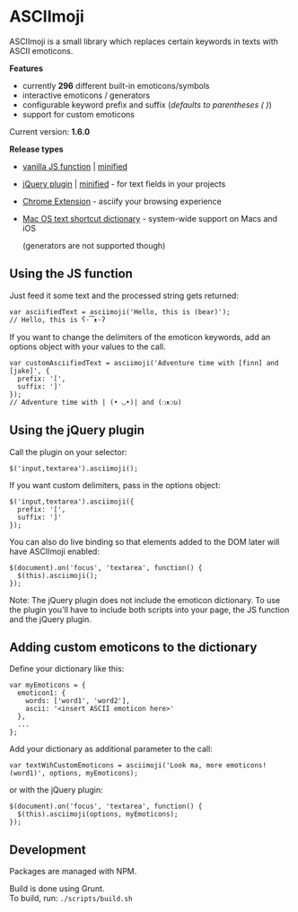 # ASCIImoji

ASCIImoji is a small library which replaces certain keywords in texts with ASCII emoticons.

**Features**

- currently **296** different built-in emoticons/symbols
- interactive emoticons / generators
- configurable keyword prefix and suffix (_defaults to parentheses ( )_)
- support for custom emoticons

Current version: **1.6.0**

**Release types**

- [vanilla JS function](https://github.com/jigglycrumb/ASCIImoji/releases/download/1.6.0/asciimoji.js) | [minified](https://github.com/jigglycrumb/ASCIImoji/releases/download/1.6.0/asciimoji.min.js)
- [jQuery plugin](https://github.com/jigglycrumb/ASCIImoji/releases/download/1.6.0/asciimoji.jquery.js) | [minified](https://github.com/jigglycrumb/ASCIImoji/releases/download/1.6.0/asciimoji.jquery.min.js) - for text fields in your projects
- [Chrome Extension](https://chrome.google.com/webstore/detail/asciimoji/pglkjdoamcojlfjbdeenodmpkjkgplik) - asciify your browsing experience
- [Mac OS text shortcut dictionary](https://github.com/jigglycrumb/ASCIImoji/releases/download/1.6.0/asciimoji.plist) - system-wide support on Macs and iOS

  (generators are not supported though)

## Using the JS function

Just feed it some text and the processed string gets returned:

    var asciifiedText = asciimoji('Hello, this is (bear)');
    // Hello, this is ʕ·͡ᴥ·ʔ

If you want to change the delimiters of the emoticon keywords, add an options object with your values to the call.

    var customAsciifiedText = asciimoji('Adventure time with [finn] and [jake]', {
      prefix: '[',
      suffix: ']'
    });
    // Adventure time with | (• ◡•)| and (❍ᴥ❍ʋ)

## Using the jQuery plugin

Call the plugin on your selector:

    $('input,textarea').asciimoji();

If you want custom delimiters, pass in the options object:

    $('input,textarea').asciimoji({
      prefix: '[',
      suffix: ']'
    });

You can also do live binding so that elements added to the DOM later will have ASCIImoji enabled:

    $(document).on('focus', 'textarea', function() {
      $(this).asciimoji();
    });

Note: The jQuery plugin does not include the emoticon dictionary. To use the plugin you'll have to include both scripts into your page, the JS function and the jQuery plugin.

## Adding custom emoticons to the dictionary

Define your dictionary like this:

    var myEmoticons = {
      emoticon1: {
        words: ['word1', 'word2'],
        ascii: '<insert ASCII emoticon here>'
      },
      ...
    };

Add your dictionary as additional parameter to the call:

    var textWihCustomEmoticons = asciimoji('Look ma, more emoticons! (word1)', options, myEmoticons);

or with the jQuery plugin:

    $(document).on('focus', 'textarea', function() {
      $(this).asciimoji(options, myEmoticons);
    });

## Development

Packages are managed with NPM.

Build is done using Grunt.  
To build, run: `./scripts/build.sh`
